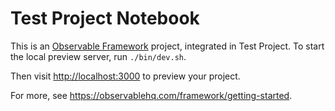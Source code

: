 <!--- Content managed by Project Forge, see [projectforge.md] for details. -->
# Test Project Notebook

This is an [Observable Framework](https://observablehq.com/framework) project, integrated in Test Project. To start the local preview server, run `./bin/dev.sh`.

Then visit <http://localhost:3000> to preview your project.

For more, see <https://observablehq.com/framework/getting-started>.

